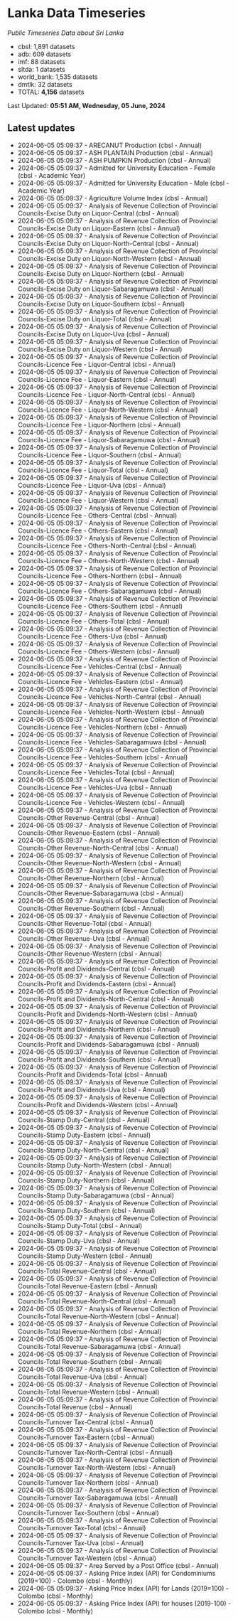 # Lanka Data Timeseries
*Public Timeseries Data about Sri Lanka*

* cbsl: 1,891 datasets
* adb: 609 datasets
* imf: 88 datasets
* sltda: 1 datasets
* world_bank: 1,535 datasets
* dmtlk: 32 datasets
* TOTAL: **4,156** datasets

Last Updated: **05:51 AM, Wednesday, 05 June, 2024**

## Latest updates

* 2024-06-05 05:09:37 - ARECANUT Production (cbsl - Annual)
* 2024-06-05 05:09:37 - ASH PLANTAIN Production (cbsl - Annual)
* 2024-06-05 05:09:37 - ASH PUMPKIN Production (cbsl - Annual)
* 2024-06-05 05:09:37 - Admitted for University Education - Female (cbsl - Academic Year)
* 2024-06-05 05:09:37 - Admitted for University Education - Male (cbsl - Academic Year)
* 2024-06-05 05:09:37 - Agriculture Volume Index (cbsl - Annual)
* 2024-06-05 05:09:37 - Analysis of Revenue Collection of Provincial Councils-Excise Duty on Liquor-Central (cbsl - Annual)
* 2024-06-05 05:09:37 - Analysis of Revenue Collection of Provincial Councils-Excise Duty on Liquor-Eastern (cbsl - Annual)
* 2024-06-05 05:09:37 - Analysis of Revenue Collection of Provincial Councils-Excise Duty on Liquor-North-Central (cbsl - Annual)
* 2024-06-05 05:09:37 - Analysis of Revenue Collection of Provincial Councils-Excise Duty on Liquor-North-Western (cbsl - Annual)
* 2024-06-05 05:09:37 - Analysis of Revenue Collection of Provincial Councils-Excise Duty on Liquor-Northern (cbsl - Annual)
* 2024-06-05 05:09:37 - Analysis of Revenue Collection of Provincial Councils-Excise Duty on Liquor-Sabaragamuwa (cbsl - Annual)
* 2024-06-05 05:09:37 - Analysis of Revenue Collection of Provincial Councils-Excise Duty on Liquor-Southern (cbsl - Annual)
* 2024-06-05 05:09:37 - Analysis of Revenue Collection of Provincial Councils-Excise Duty on Liquor-Total (cbsl - Annual)
* 2024-06-05 05:09:37 - Analysis of Revenue Collection of Provincial Councils-Excise Duty on Liquor-Uva (cbsl - Annual)
* 2024-06-05 05:09:37 - Analysis of Revenue Collection of Provincial Councils-Excise Duty on Liquor-Western (cbsl - Annual)
* 2024-06-05 05:09:37 - Analysis of Revenue Collection of Provincial Councils-Licence Fee - Liquor-Central (cbsl - Annual)
* 2024-06-05 05:09:37 - Analysis of Revenue Collection of Provincial Councils-Licence Fee - Liquor-Eastern (cbsl - Annual)
* 2024-06-05 05:09:37 - Analysis of Revenue Collection of Provincial Councils-Licence Fee - Liquor-North-Central (cbsl - Annual)
* 2024-06-05 05:09:37 - Analysis of Revenue Collection of Provincial Councils-Licence Fee - Liquor-North-Western (cbsl - Annual)
* 2024-06-05 05:09:37 - Analysis of Revenue Collection of Provincial Councils-Licence Fee - Liquor-Northern (cbsl - Annual)
* 2024-06-05 05:09:37 - Analysis of Revenue Collection of Provincial Councils-Licence Fee - Liquor-Sabaragamuwa (cbsl - Annual)
* 2024-06-05 05:09:37 - Analysis of Revenue Collection of Provincial Councils-Licence Fee - Liquor-Southern (cbsl - Annual)
* 2024-06-05 05:09:37 - Analysis of Revenue Collection of Provincial Councils-Licence Fee - Liquor-Total (cbsl - Annual)
* 2024-06-05 05:09:37 - Analysis of Revenue Collection of Provincial Councils-Licence Fee - Liquor-Uva (cbsl - Annual)
* 2024-06-05 05:09:37 - Analysis of Revenue Collection of Provincial Councils-Licence Fee - Liquor-Western (cbsl - Annual)
* 2024-06-05 05:09:37 - Analysis of Revenue Collection of Provincial Councils-Licence Fee - Others-Central (cbsl - Annual)
* 2024-06-05 05:09:37 - Analysis of Revenue Collection of Provincial Councils-Licence Fee - Others-Eastern (cbsl - Annual)
* 2024-06-05 05:09:37 - Analysis of Revenue Collection of Provincial Councils-Licence Fee - Others-North-Central (cbsl - Annual)
* 2024-06-05 05:09:37 - Analysis of Revenue Collection of Provincial Councils-Licence Fee - Others-North-Western (cbsl - Annual)
* 2024-06-05 05:09:37 - Analysis of Revenue Collection of Provincial Councils-Licence Fee - Others-Northern (cbsl - Annual)
* 2024-06-05 05:09:37 - Analysis of Revenue Collection of Provincial Councils-Licence Fee - Others-Sabaragamuwa (cbsl - Annual)
* 2024-06-05 05:09:37 - Analysis of Revenue Collection of Provincial Councils-Licence Fee - Others-Southern (cbsl - Annual)
* 2024-06-05 05:09:37 - Analysis of Revenue Collection of Provincial Councils-Licence Fee - Others-Total (cbsl - Annual)
* 2024-06-05 05:09:37 - Analysis of Revenue Collection of Provincial Councils-Licence Fee - Others-Uva (cbsl - Annual)
* 2024-06-05 05:09:37 - Analysis of Revenue Collection of Provincial Councils-Licence Fee - Others-Western (cbsl - Annual)
* 2024-06-05 05:09:37 - Analysis of Revenue Collection of Provincial Councils-Licence Fee - Vehicles-Central (cbsl - Annual)
* 2024-06-05 05:09:37 - Analysis of Revenue Collection of Provincial Councils-Licence Fee - Vehicles-Eastern (cbsl - Annual)
* 2024-06-05 05:09:37 - Analysis of Revenue Collection of Provincial Councils-Licence Fee - Vehicles-North-Central (cbsl - Annual)
* 2024-06-05 05:09:37 - Analysis of Revenue Collection of Provincial Councils-Licence Fee - Vehicles-North-Western (cbsl - Annual)
* 2024-06-05 05:09:37 - Analysis of Revenue Collection of Provincial Councils-Licence Fee - Vehicles-Northern (cbsl - Annual)
* 2024-06-05 05:09:37 - Analysis of Revenue Collection of Provincial Councils-Licence Fee - Vehicles-Sabaragamuwa (cbsl - Annual)
* 2024-06-05 05:09:37 - Analysis of Revenue Collection of Provincial Councils-Licence Fee - Vehicles-Southern (cbsl - Annual)
* 2024-06-05 05:09:37 - Analysis of Revenue Collection of Provincial Councils-Licence Fee - Vehicles-Total (cbsl - Annual)
* 2024-06-05 05:09:37 - Analysis of Revenue Collection of Provincial Councils-Licence Fee - Vehicles-Uva (cbsl - Annual)
* 2024-06-05 05:09:37 - Analysis of Revenue Collection of Provincial Councils-Licence Fee - Vehicles-Western (cbsl - Annual)
* 2024-06-05 05:09:37 - Analysis of Revenue Collection of Provincial Councils-Other Revenue-Central (cbsl - Annual)
* 2024-06-05 05:09:37 - Analysis of Revenue Collection of Provincial Councils-Other Revenue-Eastern (cbsl - Annual)
* 2024-06-05 05:09:37 - Analysis of Revenue Collection of Provincial Councils-Other Revenue-North-Central (cbsl - Annual)
* 2024-06-05 05:09:37 - Analysis of Revenue Collection of Provincial Councils-Other Revenue-North-Western (cbsl - Annual)
* 2024-06-05 05:09:37 - Analysis of Revenue Collection of Provincial Councils-Other Revenue-Northern (cbsl - Annual)
* 2024-06-05 05:09:37 - Analysis of Revenue Collection of Provincial Councils-Other Revenue-Sabaragamuwa (cbsl - Annual)
* 2024-06-05 05:09:37 - Analysis of Revenue Collection of Provincial Councils-Other Revenue-Southern (cbsl - Annual)
* 2024-06-05 05:09:37 - Analysis of Revenue Collection of Provincial Councils-Other Revenue-Total (cbsl - Annual)
* 2024-06-05 05:09:37 - Analysis of Revenue Collection of Provincial Councils-Other Revenue-Uva (cbsl - Annual)
* 2024-06-05 05:09:37 - Analysis of Revenue Collection of Provincial Councils-Other Revenue-Western (cbsl - Annual)
* 2024-06-05 05:09:37 - Analysis of Revenue Collection of Provincial Councils-Profit and Dividends-Central (cbsl - Annual)
* 2024-06-05 05:09:37 - Analysis of Revenue Collection of Provincial Councils-Profit and Dividends-Eastern (cbsl - Annual)
* 2024-06-05 05:09:37 - Analysis of Revenue Collection of Provincial Councils-Profit and Dividends-North-Central (cbsl - Annual)
* 2024-06-05 05:09:37 - Analysis of Revenue Collection of Provincial Councils-Profit and Dividends-North-Western (cbsl - Annual)
* 2024-06-05 05:09:37 - Analysis of Revenue Collection of Provincial Councils-Profit and Dividends-Northern (cbsl - Annual)
* 2024-06-05 05:09:37 - Analysis of Revenue Collection of Provincial Councils-Profit and Dividends-Sabaragamuwa (cbsl - Annual)
* 2024-06-05 05:09:37 - Analysis of Revenue Collection of Provincial Councils-Profit and Dividends-Southern (cbsl - Annual)
* 2024-06-05 05:09:37 - Analysis of Revenue Collection of Provincial Councils-Profit and Dividends-Total (cbsl - Annual)
* 2024-06-05 05:09:37 - Analysis of Revenue Collection of Provincial Councils-Profit and Dividends-Uva (cbsl - Annual)
* 2024-06-05 05:09:37 - Analysis of Revenue Collection of Provincial Councils-Profit and Dividends-Western (cbsl - Annual)
* 2024-06-05 05:09:37 - Analysis of Revenue Collection of Provincial Councils-Stamp Duty-Central (cbsl - Annual)
* 2024-06-05 05:09:37 - Analysis of Revenue Collection of Provincial Councils-Stamp Duty-Eastern (cbsl - Annual)
* 2024-06-05 05:09:37 - Analysis of Revenue Collection of Provincial Councils-Stamp Duty-North-Central (cbsl - Annual)
* 2024-06-05 05:09:37 - Analysis of Revenue Collection of Provincial Councils-Stamp Duty-North-Western (cbsl - Annual)
* 2024-06-05 05:09:37 - Analysis of Revenue Collection of Provincial Councils-Stamp Duty-Northern (cbsl - Annual)
* 2024-06-05 05:09:37 - Analysis of Revenue Collection of Provincial Councils-Stamp Duty-Sabaragamuwa (cbsl - Annual)
* 2024-06-05 05:09:37 - Analysis of Revenue Collection of Provincial Councils-Stamp Duty-Southern (cbsl - Annual)
* 2024-06-05 05:09:37 - Analysis of Revenue Collection of Provincial Councils-Stamp Duty-Total (cbsl - Annual)
* 2024-06-05 05:09:37 - Analysis of Revenue Collection of Provincial Councils-Stamp Duty-Uva (cbsl - Annual)
* 2024-06-05 05:09:37 - Analysis of Revenue Collection of Provincial Councils-Stamp Duty-Western (cbsl - Annual)
* 2024-06-05 05:09:37 - Analysis of Revenue Collection of Provincial Councils-Total Revenue-Central (cbsl - Annual)
* 2024-06-05 05:09:37 - Analysis of Revenue Collection of Provincial Councils-Total Revenue-Eastern (cbsl - Annual)
* 2024-06-05 05:09:37 - Analysis of Revenue Collection of Provincial Councils-Total Revenue-North-Central (cbsl - Annual)
* 2024-06-05 05:09:37 - Analysis of Revenue Collection of Provincial Councils-Total Revenue-North-Western (cbsl - Annual)
* 2024-06-05 05:09:37 - Analysis of Revenue Collection of Provincial Councils-Total Revenue-Northern (cbsl - Annual)
* 2024-06-05 05:09:37 - Analysis of Revenue Collection of Provincial Councils-Total Revenue-Sabaragamuwa (cbsl - Annual)
* 2024-06-05 05:09:37 - Analysis of Revenue Collection of Provincial Councils-Total Revenue-Southern (cbsl - Annual)
* 2024-06-05 05:09:37 - Analysis of Revenue Collection of Provincial Councils-Total Revenue-Uva (cbsl - Annual)
* 2024-06-05 05:09:37 - Analysis of Revenue Collection of Provincial Councils-Total Revenue-Western (cbsl - Annual)
* 2024-06-05 05:09:37 - Analysis of Revenue Collection of Provincial Councils-Total Revenue (cbsl - Annual)
* 2024-06-05 05:09:37 - Analysis of Revenue Collection of Provincial Councils-Turnover Tax-Central (cbsl - Annual)
* 2024-06-05 05:09:37 - Analysis of Revenue Collection of Provincial Councils-Turnover Tax-Eastern (cbsl - Annual)
* 2024-06-05 05:09:37 - Analysis of Revenue Collection of Provincial Councils-Turnover Tax-North-Central (cbsl - Annual)
* 2024-06-05 05:09:37 - Analysis of Revenue Collection of Provincial Councils-Turnover Tax-North-Western (cbsl - Annual)
* 2024-06-05 05:09:37 - Analysis of Revenue Collection of Provincial Councils-Turnover Tax-Northern (cbsl - Annual)
* 2024-06-05 05:09:37 - Analysis of Revenue Collection of Provincial Councils-Turnover Tax-Sabaragamuwa (cbsl - Annual)
* 2024-06-05 05:09:37 - Analysis of Revenue Collection of Provincial Councils-Turnover Tax-Southern (cbsl - Annual)
* 2024-06-05 05:09:37 - Analysis of Revenue Collection of Provincial Councils-Turnover Tax-Total (cbsl - Annual)
* 2024-06-05 05:09:37 - Analysis of Revenue Collection of Provincial Councils-Turnover Tax-Uva (cbsl - Annual)
* 2024-06-05 05:09:37 - Analysis of Revenue Collection of Provincial Councils-Turnover Tax-Western (cbsl - Annual)
* 2024-06-05 05:09:37 - Area Served by a Post Office (cbsl - Annual)
* 2024-06-05 05:09:37 - Asking Price Index (API) for Condominiums (2019=100) - Colombo (cbsl - Monthly)
* 2024-06-05 05:09:37 - Asking Price Index (API) for Lands (2019=100) - Colombo (cbsl - Monthly)
* 2024-06-05 05:09:37 - Asking Price Index (API) for houses (2019-100) - Colombo (cbsl - Monthly)